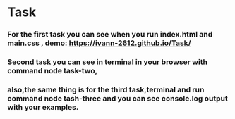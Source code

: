 # Task

### For the first task you can see when you run index.html and main.css , demo: https://ivann-2612.github.io/Task/
### Second task you can see in terminal in your browser with command node task-two,
### also,the same thing is for the third task,terminal and run command node tash-three and you can see console.log output with your examples.
